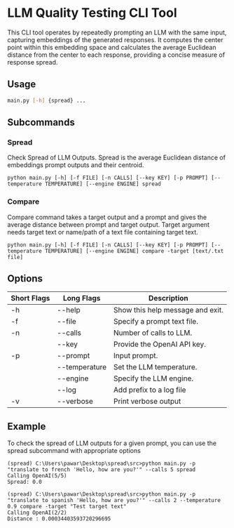 # LLM Quality Testing CLI Tool
This CLI tool operates by repeatedly prompting an LLM with the same input, capturing embeddings of the generated responses. It computes the center point within this embedding space and calculates the average Euclidean distance from the center to each response, providing a concise measure of response spread.

## Usage
```bash
main.py [-h] {spread} ...
```

## Subcommands
### Spread
Check Spread of LLM Outputs. Spread is the average Euclidean distance of embeddings prompt outputs and their centroid. 
```
python main.py [-h] [-f FILE] [-n CALLS] [--key KEY] [-p PROMPT] [--temperature TEMPERATURE] [--engine ENGINE] spread 
```

### Compare
Compare command takes a target output and a prompt and gives the average distance between prompt and target output. Target argument needs target text or name/path of a text file containing target text.

```
python main.py [-h] [-f FILE] [-n CALLS] [--key KEY] [-p PROMPT] [--temperature TEMPERATURE] [--engine ENGINE] compare -target [text/.txt file]
```

## Options
| Short Flags | Long Flags| Description|
|-|-|-|
| -h  | --help         | Show this help message and exit. |
| -f  | --file         | Specify a prompt text file.      |
| -n  | --calls        | Number of calls to LLM.          |
|     | --key          | Provide the OpenAI API key.      |
| -p  | --prompt       | Input prompt.                    |
|     | --temperature  | Set the LLM temperature.         |
|     | --engine       | Specify the LLM engine.          |
|     | --log          | Add prefix to a log file         |
| -v  | --verbose      | Print verbose output             |

## Example
To check the spread of LLM outputs for a given prompt, you can use the spread subcommand with appropriate options
```
(spread) C:\Users\pawar\Desktop\spread\src>python main.py -p "translate to french 'Hello, how are you?'" --calls 5 spread 
Calling OpenAI(5/5)
Spread: 0.0

(spread) C:\Users\pawar\Desktop\spread\src>python main.py -p "translate to spanish 'Hello, how are you?'" --calls 2 --temperature 0.9 compare -target "Test target text"
Calling OpenAI(2/2)
Distance : 0.00034403593720296695
```